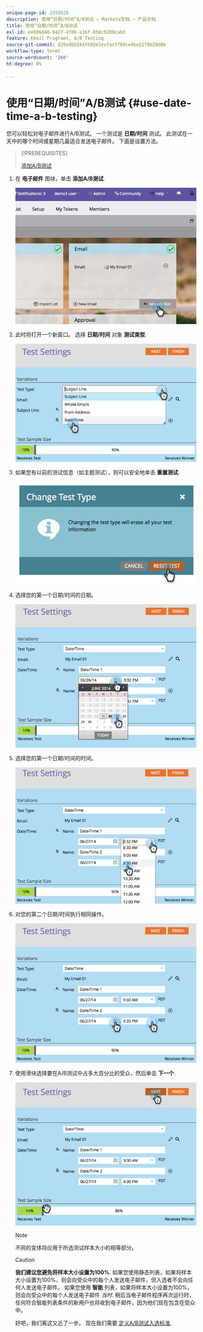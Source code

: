 ```yaml
---
unique-page-id: 2359520
description: 使用“日期/时间”A/B测试 — Marketo文档 — 产品文档
title: 使用“日期/时间”A/B测试
exl-id: ee686d46-9427-4f8b-a16f-858c5109cabd
feature: Email Programs, A/B Testing
source-git-commit: d20a9bb584f69282eefae3704ce4be2179b29d0b
workflow-type: tm+mt
source-wordcount: '260'
ht-degree: 0%

---
```


# 使用“日期/时间”A/B测试 {#use-date-time-a-b-testing}

您可以轻松对电子邮件进行A/B测试。 一个测试是 **日期/时间** 测试。 此测试在一天中的哪个时间或星期几最适合发送电子邮件。 下面是设置方法。

>[!PREREQUISITES]
>
>[添加A/B测试](/help/marketo/product-docs/email-marketing/email-programs/email-program-actions/email-test-a-b-test/add-an-a-b-test.md)
>

1. 在 **电子邮件** 图块，单击 **添加A/B测试**.

   ![](assets/image2014-9-12-15-3a41-3a3.png)

1. 此时将打开一个新窗口。 选择 **日期/时间** 对象 **测试类型**.

   ![](assets/image2014-9-12-15-3a41-3a12.png)

1. 如果您有以前的测试信息（如主题测试），则可以安全地单击 **重置测试**.

   ![](assets/image2014-9-12-15-3a41-3a19.png)

1. 选择您的第一个日期/时间的日期。

   ![](assets/image2014-9-12-15-3a41-3a26.png)

1. 选择您的第一个日期/时间的时间。

   ![](assets/image2014-9-12-15-3a41-3a33.png)

1. 对您的第二个日期/时间执行相同操作。

   ![](assets/image2014-9-12-15-3a41-3a40.png)

1. 使用滑块选择要在A/B测试中占多大百分比的受众，然后单击 **下一个**.

   ![](assets/image2014-9-12-15-3a41-3a53.png)

   >[!NOTE]
   >
   >不同的变体将应用于所选测试样本大小的相等部分。

   >[!CAUTION]
   >
   >**我们建议您避免将样本大小设置为100%**. 如果您使用静态列表，如果将样本大小设置为100%，则会向受众中的每个人发送电子邮件，但入选者不会向任何人发送电子邮件。 如果您使用 **智能** 列表，如果将样本大小设置为100%，则会向受众中的每个人发送电子邮件 _当时_. 稍后当电子邮件程序再次运行时，任何符合智能列表条件的新用户也将收到电子邮件，因为他们现在包含在受众中。

   好吧，我们离这又近了一步。 现在我们需要 [定义A/B测试入选标准](/help/marketo/product-docs/email-marketing/email-programs/email-program-actions/email-test-a-b-test/define-the-a-b-test-winner-criteria.md).
